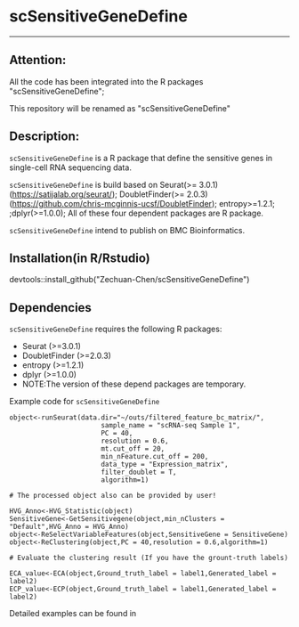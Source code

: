 # scSensitiveGeneDefine

---
## **Attention:** 
All the code has been integrated into the R packages "scSensitiveGeneDefine";

This repository will be renamed as "scSensitiveGeneDefine"

## Description:
`scSensitiveGeneDefine` is a R package that define the sensitive genes in single-cell RNA sequencing data.

`scSensitiveGeneDefine` is build based on Seurat(>= 3.0.1)(https://satijalab.org/seurat/); DoubletFinder(>= 2.0.3)(https://github.com/chris-mcginnis-ucsf/DoubletFinder); entropy>=1.2.1; ;dplyr(>=1.0.0); All of these four dependent packages are R package.

`scSensitiveGeneDefine` intend to publish on BMC Bioinformatics.

## Installation(in R/Rstudio)
devtools::install_github("Zechuan-Chen/scSensitiveGeneDefine")

## Dependencies
`scSensitiveGeneDefine` requires the following R packages:

 - Seurat (>=3.0.1)
 - DoubletFinder (>=2.0.3)
 - entropy (>=1.2.1)
 - dplyr (>=1.0.0)
 - NOTE:The version of these depend packages are temporary.

Example code for `scSensitiveGeneDefine`

```
object<-runSeurat(data.dir="~/outs/filtered_feature_bc_matrix/",
                       sample_name = "scRNA-seq Sample 1",
                       PC = 40,
                       resolution = 0.6,
                       mt.cut_off = 20,
                       min_nFeature.cut_off = 200,
                       data_type = "Expression_matrix",
                       filter_doublet = T,
					   algorithm=1)
                       
# The processed object also can be provided by user!

HVG_Anno<-HVG_Statistic(object)
SensitiveGene<-GetSensitivegene(object,min_nClusters = "Default",HVG_Anno = HVG_Anno)
object<-ReSelectVariableFeatures(object,SensitiveGene = SensitiveGene)
object<-ReClustering(object,PC = 40,resolution = 0.6,algorithm=1)

# Evaluate the clustering result (If you have the grount-truth labels)

ECA_value<-ECA(object,Ground_truth_label = label1,Generated_label = label2)
ECP_value<-ECP(object,Ground_truth_label = label1,Generated_label = label2)
```
Detailed examples can be found in 




